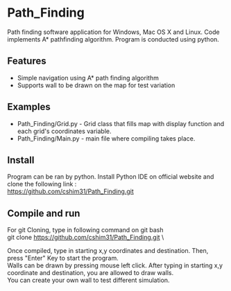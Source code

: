 # Path_Finding
Path finding software application for Windows, Mac OS X and Linux. Code implements A* pathfinding algorithm. Program is conducted using python.
## Features
* Simple navigation using A* path finding algorithm
* Supports wall to be drawn on the map for test variation

## Examples
* Path_Finding/Grid.py - Grid class that fills map with display function and each grid's coordinates variable.
* Path_Finding/Main.py - main file where compiling takes place. 
## Install
Program can be ran by python. Install Python IDE on official website and clone the following link :\
https://github.com/cshim31/Path_Finding.git

## Compile and run
For git Cloning, type in following command on git bash\
git clone https://github.com/cshim31/Path_Finding.git \

Once compiled, type in starting x,y coordinates and destination. Then, press "Enter" Key to start the program.\
Walls can be drawn by pressing mouse left click. After typing in starting x,y coordinate and destination, you are allowed to draw walls.\
You can create your own wall to test different simulation.

